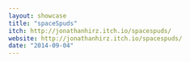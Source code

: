 ```yaml
---
layout: showcase
title: "spaceSpuds"
itch: http://jonathanhirz.itch.io/spacespuds/
website: http://jonathanhirz.itch.io/spacespuds/
date: "2014-09-04"
---
```

